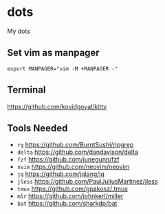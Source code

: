 # dots
My dots

## Set vim as manpager

```shell
export MANPAGER="vim -M +MANPAGER -"
```

## Terminal
https://github.com/kovidgoyal/kitty

## Tools Needed

- `rg` https://github.com/BurntSushi/ripgrep
- `delta` https://github.com/dandavison/delta
- `fzf` https://github.com/junegunn/fzf
- `nvim` https://github.com/neovim/neovim
- `jq` https://github.com/jqlang/jq
- `jless` https://github.com/PaulJuliusMartinez/jless
- `tmux` https://github.com/gpakosz/.tmux
- `mlr` https://github.com/johnkerl/miller
- `bat` https://github.com/sharkdp/bat
